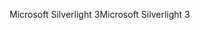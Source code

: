 <span data-ttu-id="8882e-101">Microsoft Silverlight 3</span><span class="sxs-lookup"><span data-stu-id="8882e-101">Microsoft Silverlight 3</span></span>